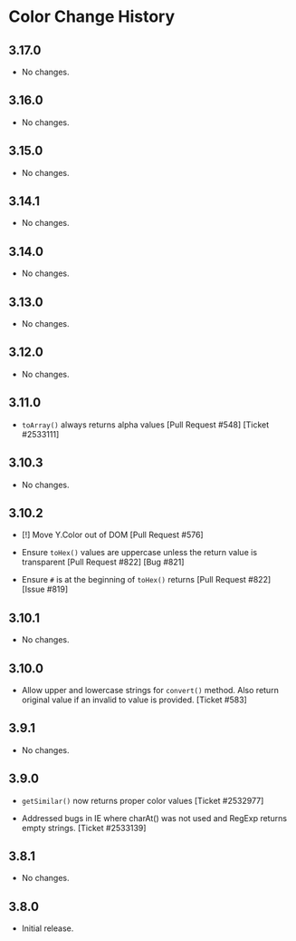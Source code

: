 Color Change History
====================

3.17.0
------

* No changes.

3.16.0
------

* No changes.

3.15.0
------

* No changes.

3.14.1
------

* No changes.

3.14.0
------

* No changes.

3.13.0
------

* No changes.

3.12.0
------

* No changes.

3.11.0
------

* `toArray()` always returns alpha values [Pull Request #548] [Ticket #2533111]

3.10.3
------

* No changes.

3.10.2
------

* [!] Move Y.Color out of DOM [Pull Request #576]

* Ensure `toHex()` values are uppercase unless the return value is transparent
  [Pull Request #822] [Bug #821]

* Ensure `#` is at the beginning of `toHex()` returns [Pull Request #822]
  [Issue #819]

3.10.1
------

* No changes.

3.10.0
------

* Allow upper and lowercase strings for `convert()` method. Also return original
  value if an invalid to value is provided. [Ticket #583]

3.9.1
-----

* No changes.

3.9.0
-----

* `getSimilar()` now returns proper color values [Ticket #2532977]

* Addressed bugs in IE where charAt() was not used and RegExp returns empty
  strings. [Ticket #2533139]

3.8.1
-----

* No changes.

3.8.0
-----

* Initial release.
